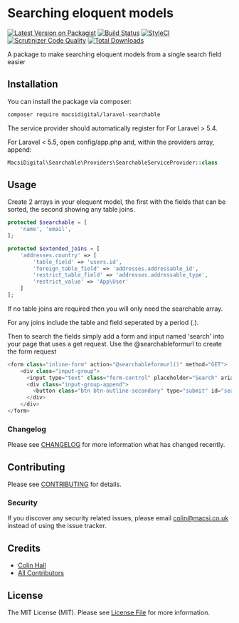 # Searching eloquent models

[![Latest Version on Packagist](https://img.shields.io/packagist/v/macsidigital/laravel-searchable.svg?style=flat-square)](https://packagist.org/packages/macsidigital/laravel-searchable)
[![Build Status](https://img.shields.io/travis/macsidigital/laravel-searchable/master.svg?style=flat-square)](https://travis-ci.org/MacsiDigital/laravel-resultable)
[![StyleCI](https://github.styleci.io/repos/193589019/shield?branch=master)](https://github.styleci.io/repos/193589019)
[![Scrutinizer Code Quality](https://scrutinizer-ci.com/g/MacsiDigital/laravel-searchable/badges/quality-score.png?b=master)](https://scrutinizer-ci.com/g/MacsiDigital/laravel-searchable/?branch=master)
[![Total Downloads](https://img.shields.io/packagist/dt/macsidigital/laravel-searchable.svg?style=flat-square)](https://packagist.org/packages/macsidigital/laravel-searchable)

A package to make searching eloquent models from a single search field easier

## Installation

You can install the package via composer:

```bash
composer require macsidigital/laravel-searchable
```

The service provider should automatically register for For Laravel > 5.4.

For Laravel < 5.5, open config/app.php and, within the providers array, append:

``` php
MacsiDigital\Searchable\Providers\SearchableServiceProvider::class
```

## Usage

Create 2 arrays in your elequent model, the first with the fields that can be sorted, the second showing any table joins.

``` php
protected $searchable = [
    'name', 'email', 
];

protected $extended_joins = [
    'addresses.country' => [
        'table_field' => 'users.id',
        'foreign_table_field' => 'addresses.addressable_id',
        'restrict_table_field' => 'addresses.addressable_type',
        'restrict_value' => 'App\User'
    ]
];
```
If no table joins are required then you will only need the searchable array.

For any joins include the table and field seperated by a period (.).

Then to search the fields simply add a form and input named 'search' into your page that uses a get request.  Use the @searchableformurl to create the form request

``` php
<form class="inline-form" action="@searchableformurl()" method="GET">
	<div class="input-group">
	  <input type="text" class="form-control" placeholder="Search" aria-label="Search" aria-describedby="search" name="search">
	  <div class="input-group-append">
	    <button class="btn btn-outline-secondary" type="submit" id="search"><i class="fas fa-search"></i></button>
	  </div>
	</div>
</form>
```

### Changelog

Please see [CHANGELOG](CHANGELOG.md) for more information what has changed recently.

## Contributing

Please see [CONTRIBUTING](CONTRIBUTING.md) for details.

### Security

If you discover any security related issues, please email colin@macsi.co.uk instead of using the issue tracker.

## Credits

- [Colin Hall](https://github.com/macsidigital)
- [All Contributors](../../contributors)

## License

The MIT License (MIT). Please see [License File](LICENSE.md) for more information.
